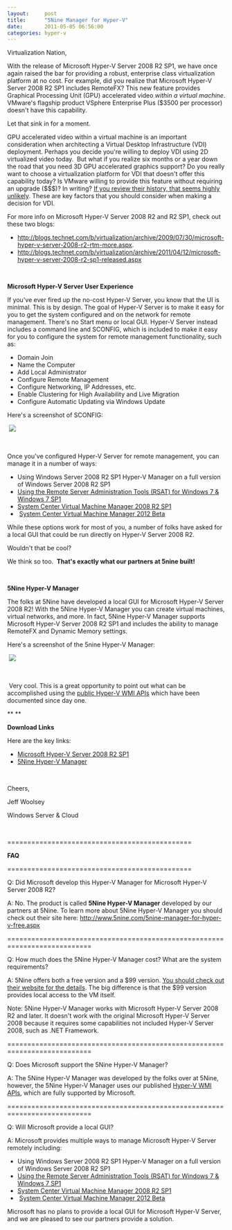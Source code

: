 ```yaml
---
layout:     post
title:      "5Nine Manager for Hyper-V"
date:       2011-05-05 06:56:00
categories: hyper-v
---
```

Virtualization Nation,

With the release of Microsoft Hyper-V Server 2008 R2 SP1, we have once again raised the bar for providing a robust, enterprise class virtualization platform at no cost. For example, did you realize that Microsoft Hyper-V Server 2008 R2 SP1 includes RemoteFX? This new feature provides Graphical Processing Unit (GPU) accelerated video _within a virtual machine_. VMware's flagship product VSphere Enterprise Plus ($3500 per processor) doesn't have this capability.

Let that sink in for a moment.

GPU accelerated video within a virtual machine is an important consideration when architecting a Virtual Desktop Infrastructure (VDI) deployment. Perhaps you decide you're willing to deploy VDI using 2D virtualized video today.  But what if you realize six months or a year down the road that you need 3D GPU accelerated graphics support? Do you really want to choose a virtualization platform for VDI that doesn't offer this capability today? Is VMware willing to provide this feature without requiring an upgrade ($$$)? In writing? [If you review their history, that seems highly unlikely](http://blogs.technet.com/b/virtualization/archive/2009/06/28/beware-the-vmware-core-tax-and-more.aspx). These are key factors that you should consider when making a decision for VDI.

For more info on Microsoft Hyper-V Server 2008 R2 and R2 SP1, check out these two blogs:

  * <http://blogs.technet.com/b/virtualization/archive/2009/07/30/microsoft-hyper-v-server-2008-r2-rtm-more.aspx>.
  * <http://blogs.technet.com/b/virtualization/archive/2011/04/12/microsoft-hyper-v-server-2008-r2-sp1-released.aspx>



 

**Microsoft Hyper-V Server User Experience**

If you've ever fired up the no-cost Hyper-V Server, you know that the UI is minimal. This is by design. The goal of Hyper-V Server is to make it easy for you to get the system configured and on the network for remote management. There's no Start menu or local GUI. Hyper-V Server instead includes a command line and SCONFIG, which is included to make it easy for you to configure the system for remote management functionality, such as:

  * Domain Join
  * Name the Computer
  * Add Local Administrator
  * Configure Remote Management
  * Configure Networking, IP Addresses, etc.
  * Enable Clustering for High Availability and Live Migration
  * Configure Automatic Updating via Windows Update



Here's a screenshot of SCONFIG:

 ![](https://msdnshared.blob.core.windows.net/media/TNBlogsFS/prod.evol.blogs.technet.com/CommunityServer.Blogs.Components.WeblogFiles/00/00/00/50/45/1643.SCONFIG.png)

 

Once you've configured Hyper-V Server for remote management, you can manage it in a number of ways:

  * Using Windows Server 2008 R2 SP1 Hyper-V Manager on a full version of Windows Server 2008 R2 SP1
  * [Using the Remote Server Administration Tools (RSAT) for Windows 7 & Windows 7 SP1](http://www.microsoft.com/downloads/en/details.aspx?FamilyID=7d2f6ad7-656b-4313-a005-4e344e43997d)
  * [System Center Virtual Machine Manager 2008 R2 SP1](http://www.microsoft.com/systemcenter/en/us/virtual-machine-manager/vmm-whats-new-r2.aspx)
  *  [System Center Virtual Machine Manager 2012 Beta](http://www.microsoft.com/systemcenter/en/us/virtual-machine-manager/vm-vnext-beta.aspx)



While these options work for most of you, a number of folks have asked for a local GUI that could be run directly on Hyper-V Server 2008 R2.

Wouldn't that be cool?

We think so too.  **That's exactly what our partners at 5nine built!**

 

**5Nine Hyper-V Manager**

The folks at 5Nine have developed a local GUI for Microsoft Hyper-V Server 2008 R2! With the 5Nine Hyper-V Manager you can create virtual machines, virtual networks, and more. In fact, 5Nine Hyper-V Manager supports Microsoft Hyper-V Server 2008 R2 SP1 and includes the ability to manage RemoteFX and Dynamic Memory settings.

Here's a screenshot of the 5nine Hyper-V Manager:

 ![](https://msdnshared.blob.core.windows.net/media/TNBlogsFS/prod.evol.blogs.technet.com/CommunityServer.Blogs.Components.WeblogFiles/00/00/00/50/45/5531.5Nine%20Manager%20for%20Hyper-V.png)

 

 Very cool. This is a great opportunity to point out what can be accomplished using the [public Hyper-V WMI APIs](http://msdn.microsoft.com/en-us/library/cc136992\(VS.85\).aspx) which have been documented since day one.

** **

**Download Links**

Here are the key links:

  * [Microsoft Hyper-V Server 2008 R2 SP1](http://www.microsoft.com/downloads/en/details.aspx?familyId=92E2C4BA-6965-4F8E-ABBE-CBB40556B680&hash=pMNVRmBEI7H164HL10deNppvqjcmjZcDVytJUQicRu8ZJbYi4y653qj3S6ekFSBzZltDG4dDMv%2bYytE5pynQAA%3d%3d)
  * [5Nine Hyper-V Manager](http://www.5nine.com/5nine-manager-for-hyper-v-free.aspx)



 

Cheers,

Jeff Woolsey

Windows Server & Cloud

 

==============================================

**FAQ**

==============================================

Q: Did Microsoft develop this Hyper-V Manager for Microsoft Hyper-V Server 2008 R2?

A: No. The product is called **5Nine Hyper-V Manager** developed by our partners at 5Nine. To learn more about 5Nine Hyper-V Manager you should check out their site here: <http://www.5nine.com/5nine-manager-for-hyper-v-free.aspx>

===========================================================================

Q: How much does the 5Nine Hyper-V Manager cost? What are the system requirements?

A: 5Nine offers both a free version and a $99 version. [You should check out their website for the details](http://www.5nine.com/5nine-manager-for-hyper-v-free.aspx). The big difference is that the $99 version provides local access to the VM itself. 

Note: 5Nine Hyper-V Manager works with Microsoft Hyper-V Server 2008 R2 and later. It doesn't work with the original Microsoft Hyper-V Server 2008 because it requires some capabilities not included Hyper-V Server 2008, such as .NET Framework.

===========================================================================

Q: Does Microsoft support the 5Nine Hyper-V Manager?

A: The 5Nine Hyper-V Manager was developed by the folks over at 5Nine, however, the 5Nine Hyper-V Manager uses our published [Hyper-V WMI APIs](http://msdn.microsoft.com/en-us/library/cc136992\(VS.85\).aspx), which are fully supported by Microsoft.

===========================================================================

Q: Will Microsoft provide a local GUI?

A: Microsoft provides multiple ways to manage Microsoft Hyper-V Server remotely including:

  * Using Windows Server 2008 R2 SP1 Hyper-V Manager on a full version of Windows Server 2008 R2 SP1
  * [Using the Remote Server Administration Tools (RSAT) for Windows 7 & Windows 7 SP1](http://www.microsoft.com/downloads/en/details.aspx?FamilyID=7d2f6ad7-656b-4313-a005-4e344e43997d)
  * [System Center Virtual Machine Manager 2008 R2 SP1](http://www.microsoft.com/systemcenter/en/us/virtual-machine-manager/vmm-whats-new-r2.aspx)
  *  [System Center Virtual Machine Manager 2012 Beta](http://www.microsoft.com/systemcenter/en/us/virtual-machine-manager/vm-vnext-beta.aspx)



Microsoft has no plans to provide a local GUI for Microsoft Hyper-V Server, and we are pleased to see our partners provide a solution. 
